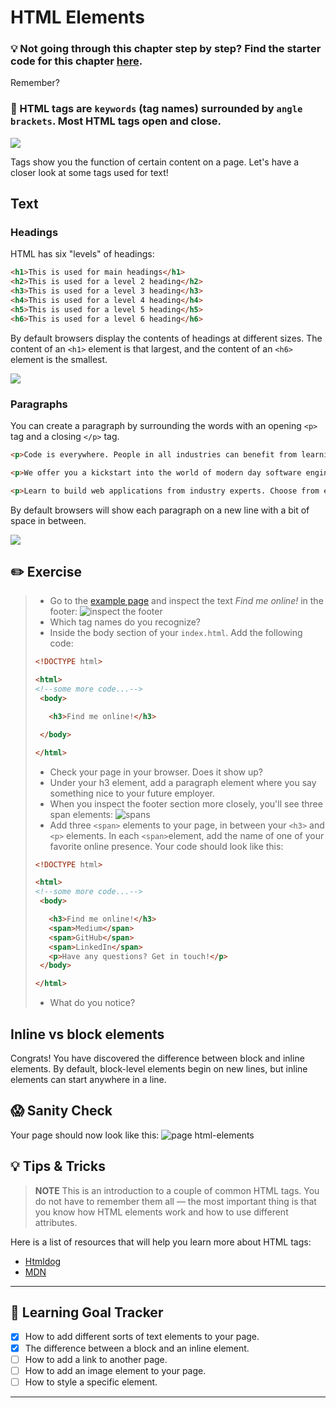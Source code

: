 # HTML Elements

### 💡 Not going through this chapter step by step? Find the starter code  for this chapter [here]().

Remember?

### 🌟 HTML tags are `keywords` (tag names) surrounded by `angle brackets`. Most HTML tags open and close.

[![](http://cd.sseu.re/20170208-4ri4d.png)](http://cd.sseu.re/20170208-4ri4d.png)

Tags show you the function of certain content on a page. Let's have a closer look at some tags used for text!

## Text

### Headings

HTML has six "levels" of headings:

```html
<h1>This is used for main headings</h1>
<h2>This is used for a level 2 heading</h2>
<h3>This is used for a level 3 heading</h3>
<h4>This is used for a level 4 heading</h4>
<h5>This is used for a level 5 heading</h5>
<h6>This is used for a level 6 heading</h6>
```

By default browsers display the contents of headings at different sizes. The content of an `<h1>` element is that largest, and the content of an `<h6>` element is the smallest.

[![](http://cd.sseu.re/20161119-90oh8.png)](http://cd.sseu.re/20161119-90oh8.png)

### Paragraphs

You can create a paragraph by surrounding the words with an opening `<p>` tag and a closing `</p>` tag.

```html
<p>Code is everywhere. People in all industries can benefit from learning code to boost their productivity and e-skills.</p>

<p>We offer you a kickstart into the world of modern day software engineering for the web with immersive and results-driven boot camps.</p>

<p>Learn to build web applications from industry experts. Choose from entry level beginner courses all the way up to advanced courses that prepare you for a new career.</p>
```

By default browsers will show each paragraph on a new line with a bit of space in between.

[![](http://cd.sseu.re/20161119-cwhpw.png)](http://cd.sseu.re/20161119-cwhpw.png)

## ✏️ Exercise

> * Go to the [example page](https://serene-mcnulty-aa84b3.netlify.com/) and inspect the text _Find me online!_ in the footer:
> ![inspect the footer](https://cd.sseu.re/Jane_Doe_2018-09-06_10-23-11.png)
> * Which tag names do you recognize?
> * Inside the body section of your `index.html`. Add the following code:
>  ```html
> <!DOCTYPE html>
>
> <html>
>  <!--some more code...-->
>   <body>
>
>     <h3>Find me online!</h3>
>
>   </body>
>
> </html>
> ```
> * Check your page in your browser. Does it show up?
> * Under your h3 element, add a paragraph element where you say something nice to your future employer.
> * When you inspect the footer section more closely, you'll see three span elements:
> ![spans](https://cd.sseu.re/Monosnap_2018-09-06_10-32-09.png)
> * Add three `<span>` elements to your page, in between your `<h3>` and `<p>` elements. In each `<span>`element, add the name of one of your favorite online presence. Your code should look like this:
>  ```html
> <!DOCTYPE html>
>
> <html>
>  <!--some more code...-->
>   <body>
>
>     <h3>Find me online!</h3>
>     <span>Medium</span>
>     <span>GitHub</span>
>     <span>LinkedIn</span>
>     <p>Have any questions? Get in touch!</p>
>   </body>
>
> </html>
> ```
> * What do you notice?

## Inline vs block elements
Congrats! You have discovered the difference between block and inline elements. By default, block-level elements begin on new lines, but inline elements can start anywhere in a line.

## 😱 Sanity Check
Your page should now look like this:
![page html-elements](https://cd.sseu.re/Jane_Doe_2018-09-06_10-46-59.png)

## 💡 Tips & Tricks

> **NOTE** This is an introduction to a couple of common HTML tags. You do not have to remember them all — the most important thing is that you know how HTML elements work and how to use different attributes.

Here is a list of resources that will help you learn more about HTML tags:

+ [Htmldog](http://htmldog.com/guides/html/beginner/tags/)
+ [MDN](https://developer.mozilla.org/nl/docs/Web/HTML/HTML_Tags)

---
## 🎯 Learning Goal Tracker

* [x] How to add different sorts of text elements to your page.
* [x] The difference between a block and an inline element.
* [ ] How to add a link to another page.
* [ ] How to add an image element to your page.
* [ ] How to style a specific element.
---

